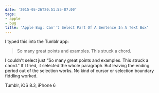```yaml
---
date: '2015-05-26T20:51:55-07:00'
tags:
- apple
- bug
title: 'Apple Bug: Can''t Select Part Of A Sentence In A Text Box'
---
```


I typed this into the Tumblr app:

><p>So many great points and examples. This struck a chord.</p>

I couldn't select just “So many great points and examples. This struck a chord.” If I tried, it selected the whole paragraph. But leaving the ending period out of the selection works. No kind of cursor or selection boundary fiddling worked.

Tumblr, iOS 8.3, iPhone 6
